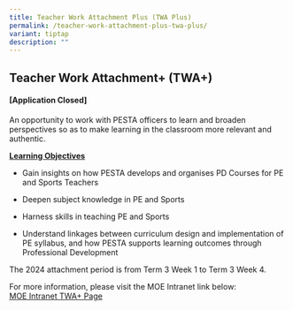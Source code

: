```yaml
---
title: Teacher Work Attachment Plus (TWA Plus)
permalink: /teacher-work-attachment-plus-twa-plus/
variant: tiptap
description: ""
---
```

<h2>Teacher Work Attachment+ (TWA+)</h2>
<p></p>
<h4><strong>[Application Closed]</strong></h4>
<p>An opportunity to work with PESTA officers to learn and broaden perspectives
so as to make learning in the classroom more relevant and authentic.</p>
<p><strong><u>Learning Objectives</u></strong>
</p>
<ul data-tight="true" class="tight">
<li>
<p>Gain insights on how PESTA develops and organises PD Courses for PE and
Sports Teachers</p>
</li>
<li>
<p>Deepen subject knowledge in PE and Sports</p>
</li>
<li>
<p>Harness skills in teaching PE and Sports</p>
</li>
<li>
<p>Understand linkages between curriculum design and implementation of PE
syllabus, and how PESTA supports learning outcomes through Professional
Development</p>
</li>
</ul>
<p>The 2024 attachment period is from Term 3 Week 1 to Term 3 Week 4.</p>
<p>For more information, please visit the MOE Intranet link below:&nbsp;
<br><a href="https://intranet.moe.gov.sg/academy/TWA/Pages" rel="noopener noreferrer nofollow" target="_blank">MOE Intranet TWA+ Page</a>
</p>